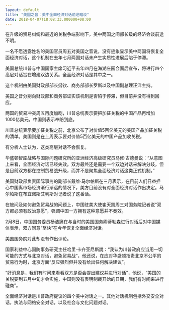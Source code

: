 ```yaml
---
layout: default
title: "美国之音：美中全面经济对话前途暗淡"
date: 2018-04-07T18:08:33.000000+08:00
---
```


在升级的贸易纠纷和最近的关税争端影响下，美中两国之间部长级的经济会谈前途不明。

一名不愿透露姓名的美国官员周五对美国之音说，没有迹象显示美中两国将恢复全面经济对话，这个机制在去年七月两国对话未产生实质性进展后陷于停滞。

美国总统川普与中国国家主席习近平去年四月在海湖庄园会面后宣布，将进行四个高层对话旨在增建双边关系。全面经济对话是其中之一。

这个机制由美国财政部部长努钦、商务部部长罗斯以及中国副总理汪洋主持。

美国之音分别向财政部和商务部证实该机制是否陷于停滞，但目前并没有得到回应。

两国的贸易冲突周五再度加剧，川普总统表示要把加征关税的中国产品再增加1000亿美元，中国则表示奉陪到底。

川普总统表示要加征关税之前，北京公布了对价值5百亿美元的美国产品加征关税的清单。美国则是在上周表示要对价值5百亿美元的中国产品加收关税。

有分析人士认为，这类高层对话不会恢复。

华盛顿智库战略与国际问题研究所的亚洲经济高级研究员马修·古德曼说：“从意图上来看，全面经济对话已经失效。双方最终还是需要一个双边对话来解决分歧，但是目前双方都在控制贸易战升级，而并不是聚焦全面经济对话这类正式机制。”

美国财政部负责国际事务的副部长戴维·马尔帕斯在三月表示，在目前人们日益担心中国离市场经济渐行渐远的情况下，美方目前没有对全面经济对话作出决定。马尔帕斯在布宜诺斯艾利斯对记者说了这番话。

在被问及如何避免贸易战的问题上，中国驻美大使崔天凯周三对国务院记者说“双方都必须有政治意愿”，强调中国一方拥有这种意愿并不奏效。

2月8日，中国国务委员杨洁篪在与当时的美国国务卿蒂勒森进行对话后对中国媒体表示，双方同意“尽快”在今年恢复全面经济对话。

美国国务院对此却没有作出评论。

国家利益中心国防事务研究主任哈里·卡齐亚尼斯說：“我认为川普政府应当用一切可能的方式与北京对话，避免贸易战”，他还说，在应对华盛顿指责北京不公平的贸易行为时，北京方面“反应强烈但并没有给出任何解决建议”。

“好消息是，我们有时间来看看双方是否会提出建议并进行对话”，他说，“美国的关税要到五月中旬才会实施，中国则没有表明制裁开始的日期，我们有时间来进行磋商”。

全面经济对话是川普政府提议的四个美中对话之一。其他对话机制包括外交安全对话，执法与网络安全对话，以及社会与文化问题对话。

